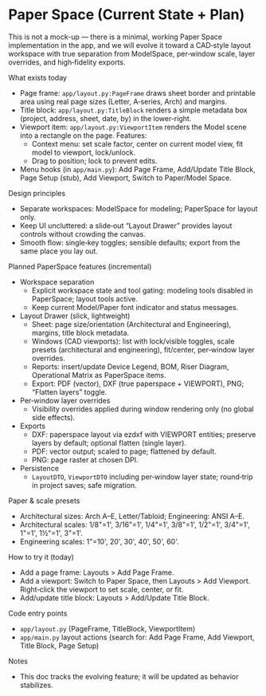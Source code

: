 # Paper Space (Current State + Plan)

This is not a mock-up — there is a minimal, working Paper Space implementation in the app, and we will evolve it toward a CAD‑style layout workspace with true separation from ModelSpace, per‑window scale, layer overrides, and high‑fidelity exports.

What exists today
- Page frame: `app/layout.py:PageFrame` draws sheet border and printable area using real page sizes (Letter, A‑series, Arch) and margins.
- Title block: `app/layout.py:TitleBlock` renders a simple metadata box (project, address, sheet, date, by) in the lower-right.
- Viewport item: `app/layout.py:ViewportItem` renders the Model scene into a rectangle on the page. Features:
  - Context menu: set scale factor, center on current model view, fit model to viewport, lock/unlock.
  - Drag to position; lock to prevent edits.
- Menu hooks (in `app/main.py`): Add Page Frame, Add/Update Title Block, Page Setup (stub), Add Viewport, Switch to Paper/Model Space.

Design principles
- Separate workspaces: ModelSpace for modeling; PaperSpace for layout only.
- Keep UI uncluttered: a slide‑out “Layout Drawer” provides layout controls without crowding the canvas.
- Smooth flow: single‑key toggles; sensible defaults; export from the same place you lay out.

Planned PaperSpace features (incremental)
- Workspace separation
  - Explicit workspace state and tool gating: modeling tools disabled in PaperSpace; layout tools active.
  - Keep current Model/Paper font indicator and status messages.
- Layout Drawer (slick, lightweight)
  - Sheet: page size/orientation (Architectural and Engineering), margins, title block metadata.
  - Windows (CAD viewports): list with lock/visible toggles, scale presets (architectural and engineering), fit/center, per‑window layer overrides.
  - Reports: insert/update Device Legend, BOM, Riser Diagram, Operational Matrix as PaperSpace items.
  - Export: PDF (vector), DXF (true paperspace + VIEWPORT), PNG; “Flatten layers” toggle.
- Per‑window layer overrides
  - Visibility overrides applied during window rendering only (no global side effects).
- Exports
  - DXF: paperspace layout via ezdxf with VIEWPORT entities; preserve layers by default; optional flatten (single layer).
  - PDF: vector output; scaled to page; flattened by default.
  - PNG: page raster at chosen DPI.
- Persistence
  - `LayoutDTO`, `ViewportDTO` including per‑window layer state; round‑trip in project saves; safe migration.

Paper & scale presets
- Architectural sizes: Arch A–E, Letter/Tabloid; Engineering: ANSI A–E.
- Architectural scales: 1/8"=1', 3/16"=1', 1/4"=1', 3/8"=1', 1/2"=1', 3/4"=1', 1"=1', 1½"=1', 3"=1'.
- Engineering scales: 1"=10', 20', 30', 40', 50', 60'.

How to try it (today)
- Add a page frame: Layouts > Add Page Frame.
- Add a viewport: Switch to Paper Space, then Layouts > Add Viewport. Right‑click the viewport to set scale, center, or fit.
- Add/update title block: Layouts > Add/Update Title Block.

Code entry points
- `app/layout.py` (PageFrame, TitleBlock, ViewportItem)
- `app/main.py` layout actions (search for: Add Page Frame, Add Viewport, Title Block, Page Setup)

Notes
- This doc tracks the evolving feature; it will be updated as behavior stabilizes.
